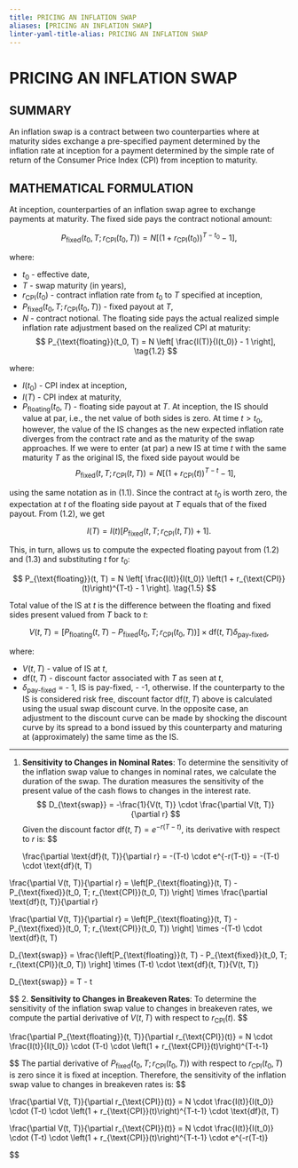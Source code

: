```yaml
---
title: PRICING AN INFLATION SWAP
aliases: [PRICING AN INFLATION SWAP]
linter-yaml-title-alias: PRICING AN INFLATION SWAP
---
```

# PRICING AN INFLATION SWAP
## SUMMARY

An inflation swap is a contract between two counterparties where at maturity sides exchange a pre-specified payment determined by the inflation rate at inception for a payment determined by the simple rate of return of the Consumer Price Index (CPI) from inception to maturity.

## MATHEMATICAL FORMULATION

At inception, counterparties of an inflation swap agree to exchange payments at maturity. The fixed side pays the contract notional amount:

$$
P_{\text{fixed}}(t_0, T; r_{\text{CPI}}(t_0, T)) = N \left[ \left(1 + r_{\text{CPI}}(t_0)\right)^{T-t_0} - 1 \right], \tag{1.1}
$$

where:

- $t_0$ - effective date,
- $T$ - swap maturity (in years),
- $r_{\text{CPI}}(t_0)$ - contract inflation rate from $t_0$ to $T$ specified at inception,
- $P_{\text{fixed}}(t_0, T; r_{\text{CPI}}(t_0, T))$ - fixed payout at $T$,
- $N$ - contract notional.
The floating side pays the actual realized simple inflation rate adjustment based on the realized CPI at maturity:
$$
P_{\text{floating}}(t_0, T) = N \left[ \frac{I(T)}{I(t_0)} - 1 \right], \tag{1.2}
$$

where:

- $I(t_0)$ - CPI index at inception,
- $I(T)$ - CPI index at maturity,
- $P_{\text{floating}}(t_0, T)$ - floating side payout at $T$.
At inception, the IS should value at par, i.e., the net value of both sides is zero. At time $t > t_0$, however, the value of the IS changes as the new expected inflation rate diverges from the contract rate and as the maturity of the swap approaches. If we were to enter (at par) a new IS at time $t$ with the same maturity $T$ as the original IS, the fixed side payout would be
$$
P_{\text{fixed}}(t, T; r_{\text{CPI}}(t, T)) = N \left[ \left(1 + r_{\text{CPI}}(t)\right)^{T-t} - 1 \right], \tag{1.3}
$$

using the same notation as in (1.1). Since the contract at $t_0$ is worth zero, the expectation at $t$ of the floating side payout at $T$ equals that of the fixed payout. From (1.2), we get

$$
I(T) = I(t) \left[ P_{\text{fixed}}(t, T; r_{\text{CPI}}(t, T)) + 1 \right]. \tag{1.4}
$$

This, in turn, allows us to compute the expected floating payout from (1.2) and (1.3) and substituting $t$ for $t_0$:

$$
P_{\text{floating}}(t, T) = N \left[ \frac{I(t)}{I(t_0)} \left(1 + r_{\text{CPI}}(t)\right)^{T-t} - 1 \right]. \tag{1.5}
$$

Total value of the IS at $t$ is the difference between the floating and fixed sides present valued from $T$ back to $t$:

$$
V(t, T) = \left[ P_{\text{floating}}(t, T) - P_{\text{fixed}}(t_0, T; r_{\text{CPI}}(t_0, T)) \right] \times \text{df}(t, T)\delta_{\text{pay-fixed}},
\tag{1.6}
$$

where:

- $V(t, T)$ - value of IS at $t$,
- $\text{df}(t, T)$ - discount factor associated with $T$ as seen at $t$,
- $\delta_{\text{pay-fixed}}$ =
		- 1, IS is pay-fixed,
		- -1, otherwise.
If the counterparty to the IS is considered risk free, discount factor $\text{df}(t, T)$ above is calculated using the usual swap discount curve. In the opposite case, an adjustment to the discount curve can be made by shocking the discount curve by its spread to a bond issued by this counterparty and maturing at (approximately) the same time as the IS.

---

1. **Sensitivity to Changes in Nominal Rates**:
   To determine the sensitivity of the inflation swap value to changes in nominal rates, we calculate the duration of the swap. The duration measures the sensitivity of the present value of the cash flows to changes in the interest rate.
   $$
   D_{\text{swap}} = -\frac{1}{V(t, T)} \cdot \frac{\partial V(t, T)}{\partial r}
  $$
   Given the discount factor $\text{df}(t, T) = e^{-r(T-t)}$, its derivative with respect to $r$ is:
   $$

   \frac{\partial \text{df}(t, T)}{\partial r} = -(T-t) \cdot e^{-r(T-t)} = -(T-t) \cdot \text{df}(t, T)

  $$
   $$

   \frac{\partial V(t, T)}{\partial r} = \left[P_{\text{floating}}(t, T) - P_{\text{fixed}}(t_0, T; r_{\text{CPI}}(t_0, T)) \right] \times \frac{\partial \text{df}(t, T)}{\partial r}

  $$
   $$

   \frac{\partial V(t, T)}{\partial r} = \left[P_{\text{floating}}(t, T) - P_{\text{fixed}}(t_0, T; r_{\text{CPI}}(t_0, T)) \right] \times -(T-t) \cdot \text{df}(t, T)

  $$
   $$

   D_{\text{swap}} = \frac{\left[P_{\text{floating}}(t, T) - P_{\text{fixed}}(t_0, T; r_{\text{CPI}}(t_0, T)) \right] \times (T-t) \cdot \text{df}(t, T)}{V(t, T)}

  $$
   $$

   D_{\text{swap}} = T - t

  $$
2. **Sensitivity to Changes in Breakeven Rates**:
   To determine the sensitivity of the inflation swap value to changes in breakeven rates, we compute the partial derivative of $V(t, T)$ with respect to $r_{\text{CPI}}(t)$.
   $$

   \frac{\partial P_{\text{floating}}(t, T)}{\partial r_{\text{CPI}}(t)} = N \cdot \frac{I(t)}{I(t_0)} \cdot (T-t) \cdot \left(1 + r_{\text{CPI}}(t)\right)^{T-t-1}

  $$
   The partial derivative of $P_{\text{fixed}}(t_0, T; r_{\text{CPI}}(t_0, T))$ with respect to $r_{\text{CPI}}(t_0, T)$ is zero since it is fixed at inception.
   Therefore, the sensitivity of the inflation swap value to changes in breakeven rates is:
   $$

   \frac{\partial V(t, T)}{\partial r_{\text{CPI}}(t)} = N \cdot \frac{I(t)}{I(t_0)} \cdot (T-t) \cdot \left(1 + r_{\text{CPI}}(t)\right)^{T-t-1} \cdot \text{df}(t, T)

  $$
   $$

   \frac{\partial V(t, T)}{\partial r_{\text{CPI}}(t)} = N \cdot \frac{I(t)}{I(t_0)} \cdot (T-t) \cdot \left(1 + r_{\text{CPI}}(t)\right)^{T-t-1} \cdot e^{-r(T-t)}

  $$
  $$
$$